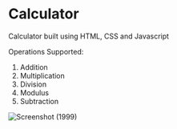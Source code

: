 # Calculator

Calculator built using HTML, CSS and Javascript

Operations Supported:
1. Addition
2. Multiplication
3. Division
4. Modulus
5. Subtraction

![Screenshot (1999)](https://user-images.githubusercontent.com/68502414/155826742-b069ee52-6787-4b63-9555-96e350aff2a2.png)
